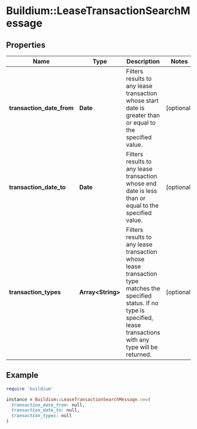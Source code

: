 # Buildium::LeaseTransactionSearchMessage

## Properties

| Name | Type | Description | Notes |
| ---- | ---- | ----------- | ----- |
| **transaction_date_from** | **Date** | Filters results to any lease transaction whose start date is greater than or equal to the specified value. | [optional] |
| **transaction_date_to** | **Date** | Filters results to any lease transaction whose end date is less than or equal to the specified value. | [optional] |
| **transaction_types** | **Array&lt;String&gt;** | Filters results to any lease transaction whose lease transaction type matches the specified status. If no type is specified, lease transactions with any type will be returned. | [optional] |

## Example

```ruby
require 'buildium'

instance = Buildium::LeaseTransactionSearchMessage.new(
  transaction_date_from: null,
  transaction_date_to: null,
  transaction_types: null
)
```

